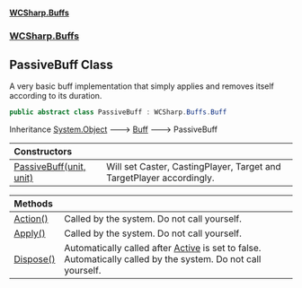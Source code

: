 #### [WCSharp\.Buffs](README.md 'README')
### [WCSharp\.Buffs](WCSharp.Buffs.md 'WCSharp\.Buffs')

## PassiveBuff Class

A very basic buff implementation that simply applies and removes itself according to its duration\.

```csharp
public abstract class PassiveBuff : WCSharp.Buffs.Buff
```

Inheritance [System\.Object](https://learn.microsoft.com/en-us/dotnet/api/system.object 'System\.Object') &#129106; [Buff](WCSharp.Buffs.Buff.md 'WCSharp\.Buffs\.Buff') &#129106; PassiveBuff

| Constructors | |
| :--- | :--- |
| [PassiveBuff\(unit, unit\)](WCSharp.Buffs.PassiveBuff.PassiveBuff(WCSharp.Api.unit,WCSharp.Api.unit).md 'WCSharp\.Buffs\.PassiveBuff\.PassiveBuff\(WCSharp\.Api\.unit, WCSharp\.Api\.unit\)') | Will set Caster, CastingPlayer, Target and TargetPlayer accordingly\. |

| Methods | |
| :--- | :--- |
| [Action\(\)](WCSharp.Buffs.PassiveBuff.Action().md 'WCSharp\.Buffs\.PassiveBuff\.Action\(\)') | Called by the system\. Do not call yourself\. |
| [Apply\(\)](WCSharp.Buffs.PassiveBuff.Apply().md 'WCSharp\.Buffs\.PassiveBuff\.Apply\(\)') | Called by the system\. Do not call yourself\. |
| [Dispose\(\)](WCSharp.Buffs.PassiveBuff.Dispose().md 'WCSharp\.Buffs\.PassiveBuff\.Dispose\(\)') | Automatically called after [Active](WCSharp.Buffs.Buff.Active.md 'WCSharp\.Buffs\.Buff\.Active') is set to false\.   Automatically called by the system. Do not call yourself. |
